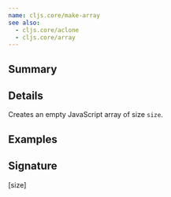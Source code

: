 ```yaml
---
name: cljs.core/make-array
see also:
  - cljs.core/aclone
  - cljs.core/array
---
```


## Summary

## Details

Creates an empty JavaScript array of size `size`.

## Examples

## Signature
[size]
